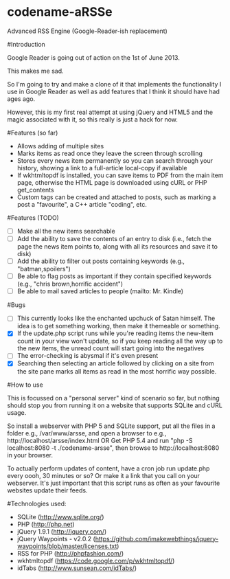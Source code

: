 codename-aRSSe
==============

Advanced RSS Engine (Google-Reader-ish replacement)

#Introduction

Google Reader is going out of action on the 1st of June 2013.

This makes me sad.

So I'm going to try and make a clone of it that implements the functionality I use in Google Reader as well as add features that I think it should have had ages ago.

However, this is my first real attempt at using jQuery and HTML5 and the magic associated with it, so this really is just a hack for now.

#Features (so far)

* Allows adding of multiple sites
* Marks items as read once they leave the screen through scrolling
* Stores every news item permanently so you can search through your history, showing a link to a full-article local-copy if available
* If wkhtmltopdf is installed, you can save items to PDF from the main item page, otherwise the HTML page is downloaded using cURL or PHP get_contents
* Custom tags can be created and attached to posts, such as marking a post a "favourite", a C++ article "coding", etc.

#Features (TODO)

- [ ] Make all the new items searchable
- [ ] Add the ability to save the contents of an entry to disk (i.e., fetch the page the news item points to, along with all its resources and save it to disk)
- [ ] Add the ability to filter out posts containing keywords (e.g., "batman,spoilers")
- [ ] Be able to flag posts as important if they contain specified keywords (e.g., "chris brown,horrific accident")
- [ ] Be able to mail saved articles to people (mailto: Mr. Kindle)

#Bugs

- [ ] This currently looks like the enchanted upchuck of Satan himself. The idea is to get something working, then make it themeable or something.
- [X] If the update.php script runs while you're reading items the new-item count in your view won't update, so if you keep reading all the way up to the new items, the unread count will start going into the negatives
- [ ] The error-checking is abysmal if it's even present
- [X] Searching then selecting an article followed by clicking on a site from the site pane marks all items as read in the most horrific way possible.

#How to use

This is focussed on a "personal server" kind of scenario so far, but nothing should stop you from running it on a website that supports SQLite and cURL usage.

So install a webserver with PHP 5 and SQLite support, put all the files in a folder e.g., /var/www/arsse, and open a browser to e.g., http://localhost/arsse/index.html
OR
Get PHP 5.4 and run "php -S localhost:8080 -t ./codename-arsse", then browse to http://localhost:8080 in your browser.

To actually perform updates of content, have a cron job run update.php every oooh, 30 minutes or so? Or make it a link that you call on your webserver. It's just important that this script runs as often as your favourite websites update their feeds.

#Technologies used:

* SQLite (http://www.sqlite.org/)
* PHP (http://php.net)
* jQuery 1.9.1 (http://jquery.com/)
* jQuery Waypoints - v2.0.2 (https://github.com/imakewebthings/jquery-waypoints/blob/master/licenses.txt)
* RSS for PHP (http://phpfashion.com/)
* wkhtmltopdf (https://code.google.com/p/wkhtmltopdf/)
* idTabs (http://www.sunsean.com/idTabs/)